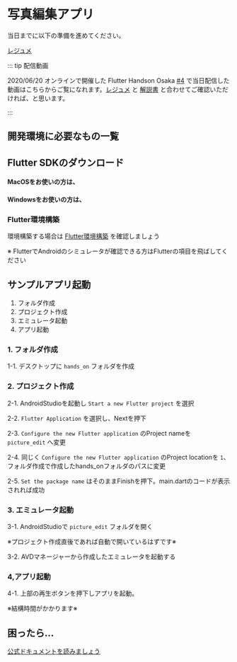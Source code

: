 # 写真編集アプリ

<HistoryTags :tags="['Flutter']" />

当日までに以下の準備を進めてください。

[レジュメ](https://github.com/YujiOnishi/flutter_picture_edit_hands_on/)

::: tip 配信動画

2020/06/20 オンラインで開催した Flutter Handson Osaka [#4](https://flutter-jp.connpass.com/event/175920/) で当日配信した動画はこちらからご覧になれます。[レジュメ](https://github.com/YujiOnishi/flutter_picture_edit_hands_on/) と [解説書](https://docs.google.com/spreadsheets/d/1cLwwOs4PRPbpie5YzTEpW32TE2soMQdiXD6O2caTT0U/edit#gid=2052184094) と合わせてご確認いただければ、と思います。

<YouTubeVideo video-id="0H4hc291t5A" />

<!--
[https://www.youtube.com/watch?v=0H4hc291t5A](https://www.youtube.com/watch?v=0H4hc291t5A)
-->
:::

## 開発環境に必要なもの一覧

<Environment />

## Flutter SDKのダウンロード

#### MacOSをお使いの方は、

<SDKInstall os="macos" version="1.17.2-stable" />

#### Windowsをお使いの方は、

<SDKInstall os="windows" version="1.17.2-stable" />

### Flutter環境構築

環境構築する場合は [Flutter環境構築](/handson/basic) を確認しましょう

※ FlutterでAndroidのシミュレータが確認できる方はFlutterの項目を飛ばしてください

## サンプルアプリ起動

1. フォルダ作成
2. プロジェクト作成
3. エミュレータ起動
4. アプリ起動

### 1. フォルダ作成

1-1. デスクトップに `hands_on` フォルダを作成

### 2. プロジェクト作成

2-1. AndroidStudioを起動し `Start a new Flutter project` を選択

2-2. `Flutter Application` を選択し、Nextを押下

2-3. `Configure the new Flutter application` のProject nameを `picture_edit` へ変更

2-4. 同じく `Configure the new Flutter application` のProject locationを `1`、フォルダ作成で作成したhands_onフォルダのパスに変更

2-5. `Set the package name` はそのままFinishを押下。main.dartのコードが表示されれば成功

### 3. エミュレータ起動

3-1. AndroidStudioで `picture_edit` フォルダを開く

※プロジェクト作成直後であれば自動で開いているはずです※

3-2. AVDマネージャーから作成したエミュレータを起動する

### 4,アプリ起動

4-1. 上部の再生ボタンを押下しアプリを起動。

※結構時間がかかります※

## 困ったら…

[公式ドキュメントを読みましょう](http://flutter.io/)
